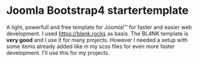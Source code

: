 # Joomla Bootstrap4 startertemplate
A light, powerfull and free template for Joomla!™ for faster and easier web development. I used https://blank.rocks as basis. The BL4NK template is **very good** and I use it for many projects. However I needed a setup with some items already added like in my scss files for even more faster development. I'll use this for my projects.
